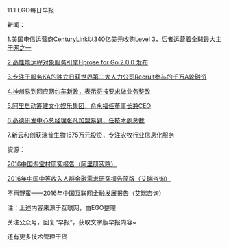 11.1 EGO每日早报

新闻：

[1.美国电信运营商CenturyLink以340亿美元收购Level 3，后者运营着全球最大主干网之一](http://tech.qq.com/a/20161031/040174.htm)

[2.高性能远程对象服务引擎Hprose for Go 2.0.0 发布](https://www.oschina.net/news/78585/hprose-for-go-2-0-0)

[3.专注于服务KA的独立日获世界第二大人力公司Recruit参与的千万A轮融资](http://www.iyiou.com/p/33884)

[4.神州易到回应网约车新政，表示将按要求做业务整改](http://www.techweb.com.cn/internet/2016-10-31/2423919.shtml)

[5.阿里启动筹建文化娱乐集团，俞永福任董事长兼CEO](http://www.yicai.com/news/5146809.html)

[6.高德研发中心总经理张凡加盟易到，任技术副总裁](http://it.sohu.com/20161031/n471874826.shtml)

[7.新云和创获瑞普生物1575万元投资，专注农牧行业信息化服务](https://36kr.com/p/5055533.html)

资源：

[2016中国淘宝村研究报告（阿里研究院）](http://www.aliresearch.com/Blog/Article/detail/id/21130.html)

[2016年中国中等收入人群金融需求研究报告简版（艾瑞咨询）](http://report.iresearch.cn/report/201610/2670.shtml)

[不再野蛮——2016年中国互联网金融发展报告（艾瑞咨询）](http://report.iresearch.cn/report/201610/2668.shtml)

注：上述内容来源于互联网，由EGO整理

关注公众号，回复“早报”，获取文字版早报内容~

还有更多技术管理干货
